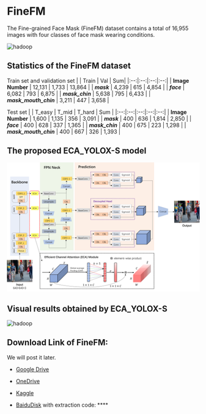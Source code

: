 
# FineFM
The Fine-grained Face Mask (FineFM) dataset contains a total of 16,955 images with four classes of face mask wearing conditions. 

![hadoop](https://github.com/HongliXiao/FineFM/blob/main/thumbnail.png?raw=true)

## Statistics of the FineFM dataset
Train set and validation set
|  | Train | Val | Sum|
|:--:|:--:|:--:|:--:|
| **Image Number** | 12,131 | 1,733 | 13,864 |
| ***mask*** | 4,239 | 615 | 4,854 |
| ***face*** | 6,082 | 793 | 6,875 |
| ***mask_chin*** | 5,638 | 795 | 6,433 |
| ***mask_mouth_chin*** | 3,211 | 447 | 3,658 |

Test set
|  | T_easy | T_mid | T_hard | Sum |
|:--:|:--:|:--:|:--:|:--:|
| **Image Number** | 1,600 | 1,135 | 356 | 3,091 |
| ***mask*** | 400 | 636 | 1,814 | 2,850 |
| ***face*** | 400 | 628 | 337 | 1,365 |
| ***mask_chin*** | 400 | 675 | 223 | 1,298 |
| ***mask_mouth_chin*** | 400 | 667 | 326 | 1,393 |

## The proposed ECA_YOLOX-S model


![hadoop](https://github.com/HongliXiao/FineFM/blob/main/ECA-YOLOX-S.png?raw=true)



## Visual results obtained by ECA_YOLOX-S
![hadoop](https://github.com/HongliXiao/FineFM/blob/main/results.png?raw=true)

## Download Link of FineFM:
We will post it later.

- [Google Drive]()

- [OneDrive]()

- [Kaggle]()

- [BaiduDisk]() with extraction code: ****

